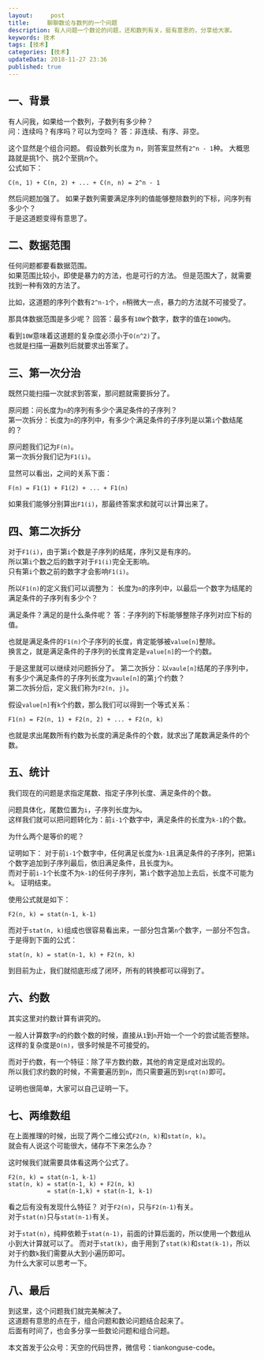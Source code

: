 ```yaml
---   
layout:     post  
title:     聊聊数论与数列的一个问题
description: 有人问题一个数论的问题，还和数列有关，挺有意思的，分享给大家。 
keywords: 技术 
tags: [技术]  
categories: [技术]  
updateData: 2018-11-27 23:36  
published: true   
---  
```


 


## 一、背景

有人问我，如果给一个数列，子数列有多少种？  
问：连续吗？有序吗？可以为空吗？ 
答：非连续、有序、非空。


这个显然是个组合问题。
假设数列长度为 n，则答案显然有`2^n - 1`种。
大概思路就是挑1个、挑2个至挑n个。  
公式如下：

```
C(n, 1) + C(n, 2) + ... + C(n, n) = 2^n - 1
```


然后问题加强了。
如果子数列需要满足序列的值能够整除数列的下标，问序列有多少个？  
于是这道题变得有意思了。


## 二、数据范围

任何问题都要看数据范围。  
如果范围比较小，即使是暴力的方法，也是可行的方法。
但是范围大了，就需要找到一种有效的方法了。  


比如，这道题的序列个数有`2^n-1`个，`n`稍微大一点，暴力的方法就不可接受了。


那具体数据范围是多少呢？
回答：最多有`10W`个数字，数字的值在`100W`内。  


看到`10W`意味着这道题的复杂度必须小于`O(n^2)`了。  
也就是扫描一遍数列后就要求出答案了。


## 三、第一次分治


既然只能扫描一次就求到答案，那问题就需要拆分了。


原问题：问长度为`n`的序列有多少个满足条件的子序列？  
第一次拆分：长度为`n`的序列中，有多少个满足条件的子序列是以第`i`个数结尾的？  


原问题我们记为`F(n)`。  
第一次拆分我们记为`F1(i)`。  


显然可以看出，之间的关系下面：

```
F(n) = F1(1) + F1(2) + ... + F1(n)
```

如果我们能够分别算出`F1(i)`，那最终答案求和就可以计算出来了。  

## 四、第二次拆分

对于`F1(i)`，由于第`i`个数是子序列的结尾，序列又是有序的。  
所以第`i`个数之后的数字对于`F1(i)`完全无影响。  
只有第`i`个数之前的数字才会影响`F1(i)`。  


所以`F1(n)`的定义我们可以调整为：
长度为`n`的序列中，以最后一个数字为结尾的满足条件的子序列有多少个？  


满足条件？满足的是什么条件呢？
答：子序列的下标能够整除子序列对应下标的值。  


也就是满足条件的`F1(n)`个子序列的长度，肯定能够被`value[n]`整除。  
换言之，就是满足条件的子序列的长度肯定是`value[n]`的一个约数。  


于是这里就可以继续对问题拆分了。
第二次拆分：以`vaule[n]`结尾的子序列中，有多少个满足条件的子序列长度为`vaule[n]`的第`j`个约数？  
第二次拆分后，定义我们称为`F2(n, j)`。  


假设`value[n]`有`k`个约数，那么我们可以得到一个等式关系：

```
F1(n) = F2(n, 1) + F2(n, 2) + ... + F2(n, k)
```

也就是求出尾数所有约数为长度的满足条件的个数，就求出了尾数满足条件的个数。  


## 五、统计 

我们现在的问题是求指定尾数、指定子序列长度、满足条件的个数。  


问题具体化，尾数位置为`i`，子序列长度为`k`。  
这样我们就可以把问题转化为：前`i-1`个数字中，满足条件的长度为`k-1`的个数。  


为什么两个是等价的呢？


证明如下：
对于前`i-1`个数字中，任何满足长度为`k-1`且满足条件的子序列，把第`i`个数字追加到子序列最后，依旧满足条件，且长度为`k`。  
而对于前`i-1`个长度不为`k-1`的任何子序列，第`i`个数字追加上去后，长度不可能为`k`。
证明结束。  


使用公式就是如下：


```
F2(n, k) = stat(n-1, k-1)
```

而对于`stat(n, k)`组成也很容易看出来，一部分包含第`n`个数字，一部分不包含。  
于是得到下面的公式：


```
stat(n, k) = stat(n-1, k) + F2(n, k)
```

到目前为止，我们就彻底形成了闭环，所有的转换都可以得到了。  


## 六、约数


其实这里对约数计算有讲究的。  


一般人计算数字`n`的约数个数的时候，直接从`1`到`n`开始一个一个的尝试能否整除。  
这样的复杂度是`O(n)`，很多时候是不可接受的。  


而对于约数，有一个特征：除了平方数约数，其他的肯定是成对出现的。  
所以我们求约数的时候，不需要遍历到`n`，而只需要遍历到`srqt(n)`即可。  


证明也很简单，大家可以自己证明一下。  


## 七、两维数组

在上面推理的时候，出现了两个二维公式`F2(n, k)`和`stat(n, k)`。  
就会有人说这个可能很大，储存不下来怎么办？  

这时候我们就需要具体看这两个公式了。  


```
F2(n, k) = stat(n-1, k-1)
stat(n, k) = stat(n-1, k) + F2(n, k)
           = stat(n-1,k) + stat(n-1, k-1)
```

看之后有没有发现什么特征？
对于`F2(n)`，只与`F2(n-1)`有关。  
对于`stat(n)`只与`stat(n-1)`有关。  


对于`stat(n)`，纯粹依赖于`stat(n-1)`，前面的计算后面的，所以使用一个数组从小到大计算就可以了。
而对于`stat(k)`，由于用到了`stat(k)`和`stat(k-1)`，所以对于约数`k`我们需要从大到小遍历即可。  
为什么大家可以思考一下。  

## 八、最后

到这里，这个问题我们就完美解决了。  
这道题有意思的点在于，组合问题和数论问题结合起来了。  
后面有时间了，也会多分享一些数论问题和组合问题。  



本文首发于公众号：天空的代码世界，微信号：tiankonguse-code。  


